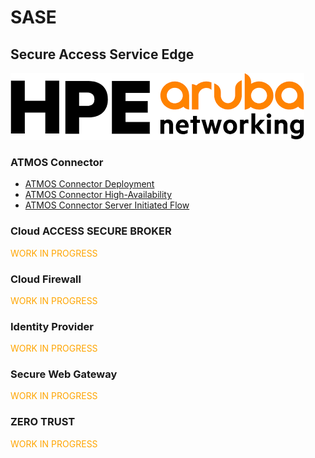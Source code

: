 # SASE
## Secure Access Service Edge

![HPE-ARUBA-LOGO](./hpe-aruba-logo.png)
### ATMOS Connector
- [ATMOS Connector Deployment](./HPE-Aruba-Networks/atmos-connector/deployment/README.md)
- [ATMOS Connector High-Availability](./HPE-Aruba-Networks/atmos-connector/high-availability/README.md)
- [ATMOS Connector Server Initiated Flow](./HPE-Aruba-Networks/atmos-connector/server-initiated-flow/README.md)

### Cloud ACCESS SECURE BROKER
<span style="color:orange">WORK IN PROGRESS</span>

### Cloud Firewall
<span style="color:orange">WORK IN PROGRESS</span>

### Identity Provider
<span style="color:orange">WORK IN PROGRESS</span>

### Secure Web Gateway
<span style="color:orange">WORK IN PROGRESS</span>

### ZERO TRUST
<span style="color:orange">WORK IN PROGRESS</span>
